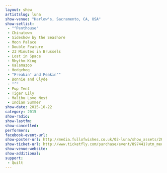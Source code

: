 ```yaml
---
layout: show
artistslug: luna
show-venue: "Harlow's, Sacramento, CA, USA"
show-setlist: 
 - "^Penthouse"
 - Chinatown
 - Sideshow by the Seashore
 - Moon Palace
 - Double Feature
 - 23 Minutes in Brussels
 - Lost in Space
 - Rhythm King
 - Kalamazoo
 - Hedgehog
 - "Freakin' and Peakin'"
 - Bonnie and Clyde
 - "^"
 - Pup Tent
 - Tiger Lily
 - Malibu Love Nest
 - Indian Summer
show-date: 2015-10-22
category: 2015
show-radio: 
show-lastfm: 
show-cancelled: 
performers: 
facebook-event-url: 
show-poster-url: http://media.fullofwishes.co.uk/02-luna/show_assets/2015-10-22/2015-10-22-luna-harlows-sacramento-poster.jpg
show-ticket-url: http://www.ticketfly.com/purchase/event/897441?utm_medium=459899
show-venue-website: 
show-additional: 
support:
 - Quilt
---
```

